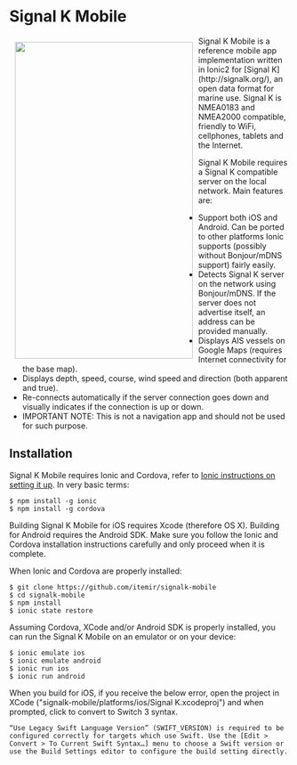 Signal K Mobile
===

<img src='https://raw.githubusercontent.com/itemir/signalk-mobile/master/resources/screenshot.gif' align='left' width='320' height='569' hspace='10' vspace='10'>
Signal K Mobile is a reference mobile app implementation written in Ionic2 for [Signal K](http://signalk.org/), an open data format for marine use. Signal K is NMEA0183 and NMEA2000 compatible, friendly to WiFi, cellphones, tablets and the Internet.

Signal K Mobile requires a Signal K compatible server on the local network. Main features are:

* Support both iOS and Android. Can be ported to other platforms Ionic supports (possibly without Bonjour/mDNS support) fairly easily.
* Detects Signal K server on the network using Bonjour/mDNS. If the server does not advertise itself, an address can be provided manually.
* Displays AIS vessels on Google Maps (requires Internet connectivity for the base map).
* Displays depth, speed, course, wind speed and direction (both apparent and true).
* Re-connects automatically if the server connection goes down and visually indicates if the connection is up or down.
* IMPORTANT NOTE: This is not a navigation app and should not be used for such purpose.


Installation
---

Signal K Mobile requires Ionic and Cordova, refer to [Ionic instructions on setting it up](http://ionicframework.com/docs/v2/getting-started/installation/). In very basic terms:

    $ npm install -g ionic
    $ npm install -g cordova

Building Signal K Mobile for iOS requires Xcode (therefore OS X). Building for Android requires the Android SDK. Make sure you follow the Ionic and Cordova installation instructions carefully and only proceed when it is complete.

When Ionic and Cordova are properly installed:

    $ git clone https://github.com/itemir/signalk-mobile
    $ cd signalk-mobile
    $ npm install
    $ ionic state restore

Assuming Cordova, XCode and/or Android SDK is properly installed, you can run the Signal K Mobile on an emulator or on your device:

    $ ionic emulate ios
    $ ionic emulate android
    $ ionic run ios
    $ ionic run android

When you build for iOS, if you receive the below error, open the project in XCode ("signalk-mobile/platforms/ios/Signal K.xcodeproj") and when prompted, click to convert to Switch 3 syntax.

    “Use Legacy Swift Language Version” (SWIFT_VERSION) is required to be configured correctly for targets which use Swift. Use the [Edit > Convert > To Current Swift Syntax…] menu to choose a Swift version or use the Build Settings editor to configure the build setting directly.

